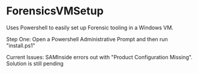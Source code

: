 # ForensicsVMSetup
Uses Powershell to easily set up Forensic tooling in a Windows VM. 

Step One:
Open a Powershell Administrative Prompt and then run "install.ps1"



Current Issues:
SAMInside errors out with "Product Configuration Missing". Solution is still pending

